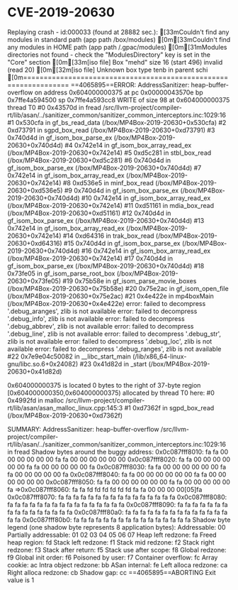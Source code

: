 # CVE-2019-20630
Replaying crash - id:000033 (found at 28882 sec.):
[33mCouldn't find any modules in standard path (app path /box/modules)
[0m[33mCouldn't find any modules in HOME path (app path /.gpac/modules)
[0m[31mModules directories not found - check the "ModulesDirectory" key is set in the "Core" section
[0m[33m[iso file] Box "mehd" size 16 (start 496) invalid (read 20)
[0m[32m[iso file] Unknown box type tenb in parent schi
[0m=================================================================
==4065895==ERROR: AddressSanitizer: heap-buffer-overflow on address 0x604000000375 at pc 0x00000043570e bp 0x7ffe4a594500 sp 0x7ffe4a593cc8
WRITE of size 98 at 0x604000000375 thread T0
    #0 0x43570d in fread /src/llvm-project/compiler-rt/lib/asan/../sanitizer_common/sanitizer_common_interceptors.inc:1029:16
    #1 0x530cfa in gf_bs_read_data (/box/MP4Box-2019-20630+0x530cfa)
    #2 0xd73791 in sgpd_box_read (/box/MP4Box-2019-20630+0xd73791)
    #3 0x740d4d in gf_isom_box_parse_ex (/box/MP4Box-2019-20630+0x740d4d)
    #4 0x742e14 in gf_isom_box_array_read_ex (/box/MP4Box-2019-20630+0x742e14)
    #5 0xd5c281 in stbl_box_read (/box/MP4Box-2019-20630+0xd5c281)
    #6 0x740d4d in gf_isom_box_parse_ex (/box/MP4Box-2019-20630+0x740d4d)
    #7 0x742e14 in gf_isom_box_array_read_ex (/box/MP4Box-2019-20630+0x742e14)
    #8 0xd536e5 in minf_box_read (/box/MP4Box-2019-20630+0xd536e5)
    #9 0x740d4d in gf_isom_box_parse_ex (/box/MP4Box-2019-20630+0x740d4d)
    #10 0x742e14 in gf_isom_box_array_read_ex (/box/MP4Box-2019-20630+0x742e14)
    #11 0xd51161 in mdia_box_read (/box/MP4Box-2019-20630+0xd51161)
    #12 0x740d4d in gf_isom_box_parse_ex (/box/MP4Box-2019-20630+0x740d4d)
    #13 0x742e14 in gf_isom_box_array_read_ex (/box/MP4Box-2019-20630+0x742e14)
    #14 0xd64316 in trak_box_read (/box/MP4Box-2019-20630+0xd64316)
    #15 0x740d4d in gf_isom_box_parse_ex (/box/MP4Box-2019-20630+0x740d4d)
    #16 0x742e14 in gf_isom_box_array_read_ex (/box/MP4Box-2019-20630+0x742e14)
    #17 0x740d4d in gf_isom_box_parse_ex (/box/MP4Box-2019-20630+0x740d4d)
    #18 0x73fe05 in gf_isom_parse_root_box (/box/MP4Box-2019-20630+0x73fe05)
    #19 0x75b58e in gf_isom_parse_movie_boxes (/box/MP4Box-2019-20630+0x75b58e)
    #20 0x75e2ac in gf_isom_open_file (/box/MP4Box-2019-20630+0x75e2ac)
    #21 0x4e422e in mp4boxMain (/box/MP4Box-2019-20630+0x4e422e)
error: failed to decompress '.debug_aranges', zlib is not available
error: failed to decompress '.debug_info', zlib is not available
error: failed to decompress '.debug_abbrev', zlib is not available
error: failed to decompress '.debug_line', zlib is not available
error: failed to decompress '.debug_str', zlib is not available
error: failed to decompress '.debug_loc', zlib is not available
error: failed to decompress '.debug_ranges', zlib is not available
    #22 0x7e9e04c50082 in __libc_start_main (/lib/x86_64-linux-gnu/libc.so.6+0x24082)
    #23 0x41d82d in _start (/box/MP4Box-2019-20630+0x41d82d)

0x604000000375 is located 0 bytes to the right of 37-byte region [0x604000000350,0x604000000375)
allocated by thread T0 here:
    #0 0x4992fd in malloc /src/llvm-project/compiler-rt/lib/asan/asan_malloc_linux.cpp:145:3
    #1 0xd7362f in sgpd_box_read (/box/MP4Box-2019-20630+0xd7362f)

SUMMARY: AddressSanitizer: heap-buffer-overflow /src/llvm-project/compiler-rt/lib/asan/../sanitizer_common/sanitizer_common_interceptors.inc:1029:16 in fread
Shadow bytes around the buggy address:
  0x0c087fff8010: fa fa 00 00 00 00 00 00 fa fa 00 00 00 00 00 00
  0x0c087fff8020: fa fa 00 00 00 00 00 00 fa fa 00 00 00 00 00 fa
  0x0c087fff8030: fa fa 00 00 00 00 00 00 fa fa 00 00 00 00 00 fa
  0x0c087fff8040: fa fa 00 00 00 00 00 00 fa fa 00 00 00 00 00 00
  0x0c087fff8050: fa fa 00 00 00 00 00 00 fa fa 00 00 00 00 00 fa
=>0x0c087fff8060: fa fa fd fd fd fd fd fd fa fa 00 00 00 00[05]fa
  0x0c087fff8070: fa fa fa fa fa fa fa fa fa fa fa fa fa fa fa fa
  0x0c087fff8080: fa fa fa fa fa fa fa fa fa fa fa fa fa fa fa fa
  0x0c087fff8090: fa fa fa fa fa fa fa fa fa fa fa fa fa fa fa fa
  0x0c087fff80a0: fa fa fa fa fa fa fa fa fa fa fa fa fa fa fa fa
  0x0c087fff80b0: fa fa fa fa fa fa fa fa fa fa fa fa fa fa fa fa
Shadow byte legend (one shadow byte represents 8 application bytes):
  Addressable:           00
  Partially addressable: 01 02 03 04 05 06 07 
  Heap left redzone:       fa
  Freed heap region:       fd
  Stack left redzone:      f1
  Stack mid redzone:       f2
  Stack right redzone:     f3
  Stack after return:      f5
  Stack use after scope:   f8
  Global redzone:          f9
  Global init order:       f6
  Poisoned by user:        f7
  Container overflow:      fc
  Array cookie:            ac
  Intra object redzone:    bb
  ASan internal:           fe
  Left alloca redzone:     ca
  Right alloca redzone:    cb
  Shadow gap:              cc
==4065895==ABORTING
Exit value is 1